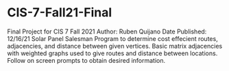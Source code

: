 # CIS-7-Fall21-Final
Final Project for CIS 7 Fall 2021
Author: Ruben Quijano
Date Published: 12/16/21
Solar Panel Salesman Program to determine cost effecient routes, adjacencies, and distance between given vertices. 
Basic matrix adjacencies with weighted graphs used to give routes and distance between locations. Follow on screen prompts to obtain desired information. 
